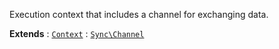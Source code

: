 Execution context that includes a channel for exchanging data.

**Extends**
:   [`Context`](Context.md)
:   [`Sync\Channel`](Sync.Channel.md)
